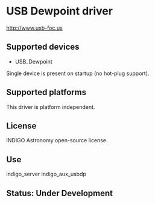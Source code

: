 # USB Dewpoint driver

http://www.usb-foc.us

## Supported devices
* USB_Dewpoint

Single device is present on startup (no hot-plug support).

## Supported platforms

This driver is platform independent.

## License

INDIGO Astronomy open-source license.

## Use

indigo_server indigo_aux_usbdp

## Status: Under Development
